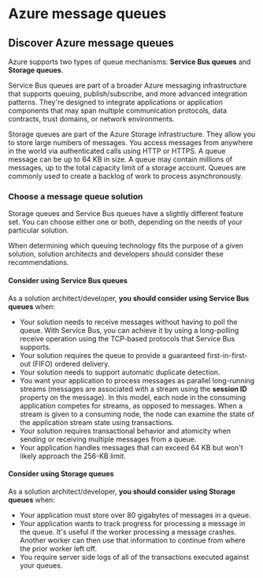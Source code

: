 # Azure message queues

## Discover Azure message queues

Azure supports two types of queue mechanisms: **Service Bus queues** and **Storage queues**.

Service Bus queues are part of a broader Azure messaging infrastructure that supports queuing, publish/subscribe, and more advanced integration patterns. They're designed to integrate applications or application components that may span multiple communication protocols, data contracts, trust domains, or network environments.

Storage queues are part of the Azure Storage infrastructure. They allow you to store large numbers of messages. You access messages from anywhere in the world via authenticated calls using HTTP or HTTPS. A queue message can be up to 64 KB in size. A queue may contain millions of messages, up to the total capacity limit of a storage account. Queues are commonly used to create a backlog of work to process asynchronously.

### Choose a message queue solution

Storage queues and Service Bus queues have a slightly different feature set. You can choose either one or both, depending on the needs of your particular solution.

When determining which queuing technology fits the purpose of a given solution, solution architects and developers should consider these recommendations.

#### Consider using Service Bus queues

As a solution architect/developer, **you should consider using Service Bus queues** when:

- Your solution needs to receive messages without having to poll the queue. With Service Bus, you can achieve it by using a long-polling receive operation using the TCP-based protocols that Service Bus supports.
- Your solution requires the queue to provide a guaranteed first-in-first-out (FIFO) ordered delivery.
- Your solution needs to support automatic duplicate detection.
- You want your application to process messages as parallel long-running streams (messages are associated with a stream using the **session ID** property on the message). In this model, each node in the consuming application competes for streams, as opposed to messages. When a stream is given to a consuming node, the node can examine the state of the application stream state using transactions.
- Your solution requires transactional behavior and atomicity when sending or receiving multiple messages from a queue.
- Your application handles messages that can exceed 64 KB but won't likely approach the 256-KB limit.

#### Consider using Storage queues

As a solution architect/developer, **you should consider using Storage queues** when:

- Your application must store over 80 gigabytes of messages in a queue.
- Your application wants to track progress for processing a message in the queue. It's useful if the worker processing a message crashes. Another worker can then use that information to continue from where the prior worker left off.
- You require server side logs of all of the transactions executed against your queues.
